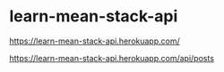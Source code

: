 # learn-mean-stack-api

https://learn-mean-stack-api.herokuapp.com/

https://learn-mean-stack-api.herokuapp.com/api/posts
